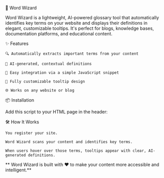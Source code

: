 🧙 Word Wizard

Word Wizard is a lightweight, AI-powered glossary tool that automatically identifies key terms on your website and displays their definitions in elegant, customizable tooltips. It's perfect for blogs, knowledge bases, documentation platforms, and educational content.

✨ Features

    🔍 Automatically extracts important terms from your content

    🤖 AI-generated, contextual definitions

    🧩 Easy integration via a simple JavaScript snippet

    🎨 Fully customizable tooltip design

    🌐 Works on any website or blog

📦 Installation

Add this script to your HTML page in the header:

<script src="https://cdn.jsdelivr.net/gh/varun-r-boop/word-wizard@users/varun/js-script/glossary-script/glossary-script.js"></script>

🛠️ How It Works

    You register your site.  

    Word Wizard scans your content and identifies key terms.

    When users hover over those terms, tooltips appear with clear, AI-generated definitions.

** Word Wizard is built with ❤️ to make your content more accessible and intelligent.**
